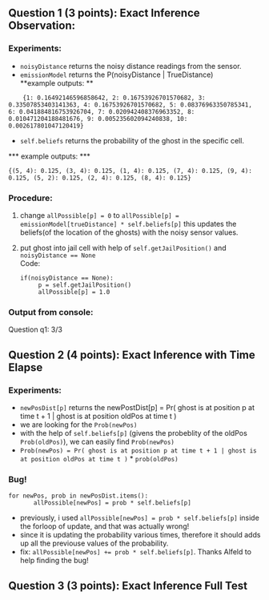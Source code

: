 ## Question 1 (3 points): Exact Inference Observation:

### Experiments:  
- `noisyDistance` returns the noisy distance readings from the sensor.  
- `emissionModel` returns the P(noisyDistance | TrueDistance)  
	**example outputs: **   

```   
	{1: 0.16492146596858642, 2: 0.16753926701570682, 3: 0.33507853403141363, 4: 0.16753926701570682, 5: 0.08376963350785341, 6: 0.041884816753926704, 7: 0.020942408376963352, 8: 0.010471204188481676, 9: 0.005235602094240838, 10: 0.002617801047120419} 
```   
- `self.beliefs` returns the probability of the ghost in the specific cell. 

*** example outputs: ***

```
{(5, 4): 0.125, (3, 4): 0.125, (1, 4): 0.125, (7, 4): 0.125, (9, 4): 0.125, (5, 2): 0.125, (2, 4): 0.125, (8, 4): 0.125}
```	

### Procedure:
1. change `allPossible[p] = 0` to `allPossible[p] = emissionModel[trueDistance] * self.beliefs[p]` this updates the beliefs(of the location of the ghosts) with the noisy sensor values.
2. put ghost into jail cell with help of `self.getJailPosition()` and `noisyDistance == None`  
   Code:
    
   ```
   if(noisyDistance == None):
        p = self.getJailPosition()
        allPossible[p] = 1.0
   ```
### Output from console:
Question q1: 3/3 


## Question 2 (4 points): Exact Inference with Time Elapse

### Experiments: 
- `newPosDist[p]` returns the newPostDist[p] = Pr( ghost is at position p at time t + 1 | ghost is at position oldPos at time t )
- we are looking for the `Prob(newPos)`
- with the help of `self.beliefs[p]` (givens the probeblity of the oldPos `Prob(oldPos)`), we can easily find `Prob(newPos)`
- `Prob(newPos) = Pr( ghost is at position p at time t + 1 | ghost is at position oldPos at time t )` * `prob(oldPos)`
### Bug!

```
for newPos, prob in newPosDist.items():
       allPossible[newPos] = prob * self.beliefs[p]
```
- previously, i used `allPossible[newPos] = prob * self.beliefs[p]` inside the forloop of update, and that was actually wrong!
- since it is updating the probability various times, therefore it should adds up all the previouse values of the probability. 
- fix: `allPossible[newPos] += prob * self.beliefs[p]`. Thanks Alfeld to help finding the bug!


## Question 3 (3 points): Exact Inference Full Test


  
